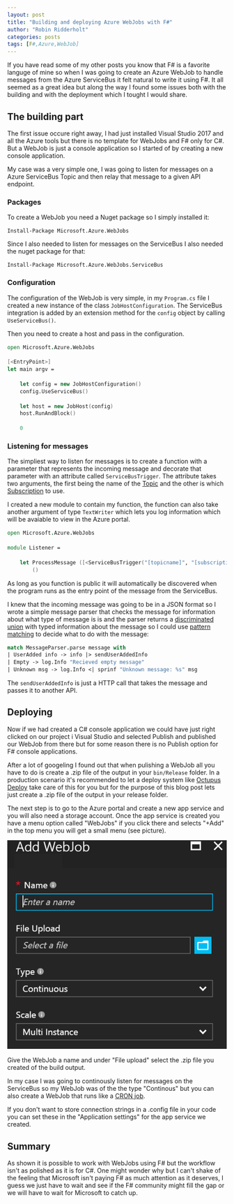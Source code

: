 ```yaml
---
layout: post
title: "Building and deploying Azure WebJobs with F#"
author: "Robin Ridderholt"
categories: posts
tags: [F#,Azure,WebJob]
---
```



If you have read some of my other posts you know that F# is a favorite languge of mine so when I was going to create an Azure WebJob to handle messages from the Azure ServiceBus it felt natural to write it using F#. It all seemed as a great idea but along the way I found some issues both with the building and with the deployment which I tought I would share.

## The building part

The first issue occure right away, I had just installed Visual Studio 2017 and all the Azure tools but there is no template for WebJobs and F# only for C#. But a WebJob is just a console application so I started of by creating a new console application.

My case was a very simple one, I was going to listen for messages on a Azure ServiceBus Topic and then relay that message to a given API endpoint.

### Packages

To create a WebJob you need a Nuget package so I simply installed it:

```
Install-Package Microsoft.Azure.WebJobs
```
Since I also needed to listen for messages on the ServiceBus I also needed the nuget package for that:

```
Install-Package Microsoft.Azure.WebJobs.ServiceBus
```

### Configuration

The configuration of the WebJob is very simple, in my ```Program.cs``` file I created a new instance of the class ```JobHostConfiguration```. The ServiceBus integration is added by an extension method for the ```config``` object by calling ```UseServiceBus()```.

Then you need to create a host and pass in the configuration.


```fsharp
open Microsoft.Azure.WebJobs

[<EntryPoint>]
let main argv = 
    
    let config = new JobHostConfiguration()
    config.UseServiceBus()

    let host = new JobHost(config)
    host.RunAndBlock()

    0
```

### Listening for messages

The simpliest way to listen for messages is to create a function with a parameter that represents the incoming message and decorate that parameter with an attribute called ```ServiceBusTrigger```. The attribute takes two arguments, the first being the name of the [Topic](https://docs.microsoft.com/en-us/azure/service-bus-messaging/service-bus-dotnet-how-to-use-topics-subscriptions#what-are-service-bus-topics-and-subscriptions) and the other is which [Subscription](https://docs.microsoft.com/en-us/azure/service-bus-messaging/service-bus-dotnet-how-to-use-topics-subscriptions#what-are-service-bus-topics-and-subscriptions) to use.

I created a new module to contain my function, the function can also take another argument of type ```TextWriter``` which lets you log information which will be avaiable to view in the Azure portal.

```fsharp
open Microsoft.Azure.WebJobs

module Listener = 

    let ProcessMessage ([<ServiceBusTrigger("[topicname]", "[subscription]")>] message : string) (log : TextWriter) = 
        ()
```

As long as you function is public it will automatically be discovered when the program runs as the entry point of the message from the ServiceBus.

I knew that the incoming message was going to be in a JSON format so I wrote a simple message parser that checks the message for information about what type of message is is and the parser returns a [discriminated union](https://fsharpforfunandprofit.com/posts/discriminated-unions/) with typed information about the message so I could use [pattern matching](https://fsharpforfunandprofit.com/posts/match-expression/) to decide what to do with the message:

```fsharp
match MessageParser.parse message with
| UserAdded info -> info |> sendUserAddedInfo 
| Empty -> log.Info "Recieved empty message"
| Unknown msg -> log.Info <| sprinf "Unknown message: %s" msg

```

The ```sendUserAddedInfo``` is just a HTTP call that takes the message and passes it to another API.

## Deploying

Now if we had created a C# console application we could have just right clicked on our project i Visual Studio and selected Publish and published our WebJob from there but for some reason there is no Publish option for F# console applications.

After a lot of googeling I found out that when pulishing a WebJob all you have to do is create a .zip file of the output in your ```bin/Release``` folder. In a production scenario it's recommended to let a deploy system like [Octupus Deploy](https://octopus.com/) take care of this for you but for the purpose of this blog post lets just create a .zip file of the output in your release folder.

The next step is to go to the Azure portal and create a new app service and you will also need a storage account. Once the app service is created you have a menu option called "WebJobs" if you click there and selects "+Add" in the top menu you will get a small menu (see picture).

![](/assets/img/new_webjob-2.png)

Give the WebJob a name and under "File upload" select the .zip file you created of the build output. 

In my case I was going to continously listen for messages on the ServiceBus so my WebJob was of the the type "Continous" but you can also create a WebJob that runs like a [CRON job](https://docs.microsoft.com/en-us/azure/app-service-web/web-sites-create-web-jobs).

If you don't want to store connection strings in a .config file in your code you can set these in the "Application settings" for the app service we created. 

## Summary
As shown it is possible to work with WebJobs using F# but the workflow isn't as polished as it is for C#. One might wonder why but I can't shake of the feeling that Microsoft isn't paying F# as much attention as it deserves, I guess we just have to wait and see if the F# community might fill the gap or we will have to wait for Microsoft to catch up.

